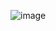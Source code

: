 ![image](https://github.com/mehedi17n/PhoneBook-Management-System/assets/84978137/35292fad-9d3a-47b6-9ad9-92287a32c13b)
